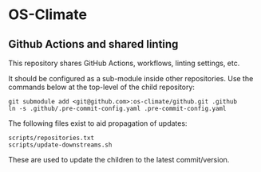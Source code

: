 # OS-Climate

## Github Actions and shared linting

This repository shares GitHub Actions, workflows, linting settings, etc.

It should be configured as a sub-module inside other repositories.
Use the commands below at the top-level of the child repository:

    git submodule add <git@github.com>:os-climate/github.git .github
    ln -s .github/.pre-commit-config.yaml .pre-commit-config.yaml

The following files exist to aid propagation of updates:

    scripts/repositories.txt
    scripts/update-downstreams.sh

These are used to update the children to the latest commit/version.
